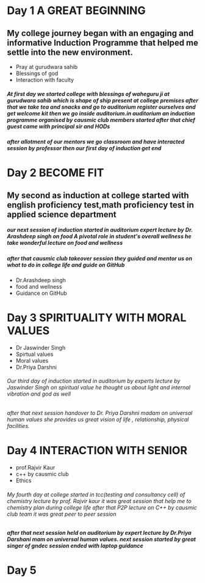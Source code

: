 # Day 1 A GREAT BEGINNING 
## My college journey began with an engaging and informative Induction Programme that helped me settle into the new environment.
* Pray at gurudwara sahib
* Blessings of god 
* Interaction with faculty 
##### At first day we started college with blessings of waheguru ji at gurudwara sahib which is shape of ship present at college premises after that we take tea and snacks and go to auditorium register ourselves and get welcome kit then we go inside auditorium.in auditorium an induction programme organised by causmic club members started after that chief guest came with principal sir and HODs 
##### after allotment of our mentors we go classroom and have interacted session by professor then our first day of induction get end

# Day 2 BECOME FIT
## My second as induction at college started with english proficiency test,math proficiency test in applied science department 
##### our next session of induction started in auditorium expert lecture by Dr. Arashdeep singh on food A pivotal role in student's overall wellness he take wonderful lecture on food and wellness 
##### after that causmic club takeover session they guided and mentor us on what to do in college life and guide on GitHub 
* Dr.Arashdeep singh
* food and wellness
* Guidance on GitHub 


# Day 3 SPIRITUALITY WITH MORAL VALUES 
* Dr Jaswinder Singh
* Spirtual values
* Moral values
* Dr.Priya Darshni
###### Our third day of induction started in auditorium by experts lecture by Jaswinder Singh on spiritual value he thought us about light and internal vibration and god as well 
###### after that next session handover to Dr. Priya Darshni madam on universal human values she provides us great vision of life , relationship, physical facilities.

# Day 4 INTERACTION WITH SENIOR 
* prof.Rajvir Kaur
* c++ by causmic club
* Ethics
###### My fourth day at college started in tcc(testing and consultancy cell) of chemistry lecture by prof. Rajvir kaur it was great session that help me to chemistry plan during college life after that P2P lecture on C++ by causmic club team it was great peer to peer session 
##### after that next session held on auditorium by expert lecture by Dr.Priya Darshani mam on universal human values. next session started by great singer of gndec session ended with laptop guidance 
# Day 5


